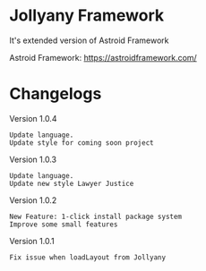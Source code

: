 # Jollyany Framework

It's extended version of Astroid Framework

Astroid Framework: https://astroidframework.com/

# Changelogs

Version 1.0.4

    Update language.
    Update style for coming soon project

Version 1.0.3

    Update language.
    Update new style Lawyer Justice

Version 1.0.2

    New Feature: 1-click install package system
    Improve some small features

Version 1.0.1
    
    Fix issue when loadLayout from Jollyany